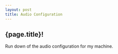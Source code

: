 ```yaml
---
layout: post
title: Audio Configuration
---
```

## {page.title}!
Run down of the audio configuration for my machine.
